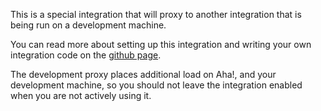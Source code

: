 This is a special integration that will proxy to another integration that is 
being run on a development machine.

You can read more about setting up this integration and writing your own integration code on the [github page](https://github.com/aha-app/aha-services).

The development proxy places additional load on Aha!, and your development machine, so you should not leave the integration enabled when you are not actively using it.